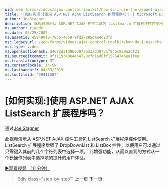 ```yaml
---
uid: web-forms/videos/ajax-control-toolkit/how-do-i-use-the-aspnet-ajax-listsearch-extender
title: '[如何实现:]使用 ASP.NET AJAX ListSearch 扩展程序吗？ | Microsoft Docs'
author: JoeStagner
description: 此视频演示从 ASP.NET AJAX 控件工具包 ListSearch 扩展程序控件使用。 ListSearch 扩展程序增强了 DropDownList 和 L...
ms.author: riande
ms.date: 05/25/2007
ms.assetid: 459490f0-79cb-4859-9fd2-885dae4d23fd
msc.legacyurl: /web-forms/videos/ajax-control-toolkit/how-do-i-use-the-aspnet-ajax-listsearch-extender
msc.type: video
ms.openlocfilehash: d4682d3fd960387a633ad39731f9cbc920a2df21
ms.sourcegitcommit: 0f1119340e4464720cfd16d0ff15764746ea1fea
ms.translationtype: MT
ms.contentlocale: zh-CN
ms.lasthandoff: 04/09/2019
ms.locfileid: "59411587"
---
```

# <a name="how-do-i-use-the-aspnet-ajax-listsearch-extender"></a>[如何实现:]使用 ASP.NET AJAX ListSearch 扩展程序吗？

通过[Joe Stagner](https://github.com/JoeStagner)

此视频演示从 ASP.NET AJAX 控件工具包 ListSearch 扩展程序控件使用。 ListSearch 扩展程序增强了 DropDownList 和 ListBox 控件，以便用户可以通过只需键入其前的几个字符列表中选择一项。 此增强功能，从而以直观的方式从一个长操作列表中选择项的提升的用户体验。

[&#9654;观看视频 （11 分钟）](https://channel9.msdn.com/Blogs/ASP-NET-Site-Videos/how-do-i-use-the-aspnet-ajax-listsearch-extender)

> [!div class="step-by-step"]
> [上一页](how-do-i-use-the-aspnet-ajax-nobot-control.md)
> [下一页](how-do-i-use-the-pagingbulletedlist-extender-control.md)
